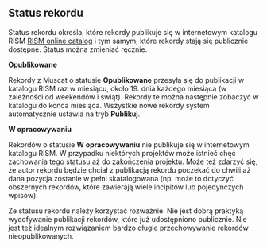## **Status rekordu**  

Status rekordu określa, które rekordy publikuje się w internetowym katalogu RISM  [RISM online catalog](https://opac.rism.info/index.php?id=4) i tym samym, które rekordy stają się publicznie dostępne. Status można zmieniać ręcznie.

**Opublikowane**

Rekordy z Muscat o statusie **Opublikowane** przesyła się do publikacji w katalogu RISM raz w miesiącu, około 19. dnia każdego miesiąca (w zależności od weekendów i świąt). Rekordy te można następnie zobaczyć w katalogu do końca miesiąca. Wszystkie nowe rekordy system automatycznie ustawia na tryb **Publikuj**.



**W opracowywaniu**

Rekordów o statusie **W opracowywaniu** nie publikuje się w internetowym katalogu RISM.  W przypadku niektórych projektów może istnieć chęć zachowania tego statusu aż do zakończenia projektu. Może też zdarzyć się, że autor rekordu będzie chciał z publikacją rekordu poczekać do chwili aż dana pozycja zostanie w pełni skatalogowana (np. może to dotyczyć obszernych rekordów, które zawierają wiele incipitów lub pojedynczych wpisów).   

Ze statusu rekordu należy korzystać rozważnie. Nie jest dobrą praktyką wycofywanie publikacji rekordów, które już udostępniono publicznie. Nie jest też idealnym rozwiązaniem bardzo długie przechowywanie rekordów nieopublikowanych.
